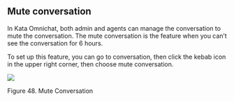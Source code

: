 ## Mute conversation

In Kata Omnichat, both admin and agents can manage the conversation to mute the conversation. The mute conversation is the feature when you can’t see the conversation for 6 hours.

To set up this feature, you can go to conversation, then click the kebab icon in the upper right corner, then choose mute conversation.

![](https://lh3.googleusercontent.com/0f_QOKnsKuX_5xHncGEg2KyNMYfsc9Ulhe4Bq-r960Jk8os1YKhFU6eKZ0aOduSIGckNmTwjd2U2V0vD7929a1xWgrt-EZrOUaNEpAkLISs5VLsAsiOiYH-RwLql7mP2PbwKnleB)

Figure 48. Mute Conversation
